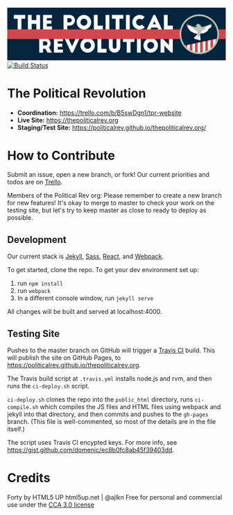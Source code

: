 ![The Political Revolution](assets/images/Bumper.png "The Political Revolution")[![Build Status](https://travis-ci.org/politicalrev/thepoliticalrev.org.svg?branch=master)](https://travis-ci.org/politicalrev/thepoliticalrev.org)

# The Political Revolution
- **Coordination:** https://trello.com/b/B5swDgn1/tpr-website
- **Live Site:** https://thepoliticalrev.org
- **Staging/Test Site:** https://politicalrev.github.io/thepoliticalrev.org/

# How to Contribute

Submit an issue, open a new branch, or fork! Our current priorities and todos are on [Trello](https://trello.com/b/B5swDgn1/tpr-website).

Members of the Political Rev org: Please remember to create a new branch for new features! It's okay to merge to master to check your work on the testing site, but let's try to keep master as close to ready to deploy as possible.

## Development

Our current stack is [Jekyll](https://jekyllrb.com/), [Sass](http://sass-lang.com/), [React](https://facebook.github.io/react/), and [Webpack](https://webpack.github.io/).

To get started, clone the repo. To get your dev environment set up:

1. run `npm install`
2. run `webpack`
3. In a different console window, run `jekyll serve`

All changes will be built and served at localhost:4000.

## Testing Site

Pushes to the master branch on GitHub will trigger a
[Travis CI](https://travis-ci.org/politicalrev/thepoliticalrev.org) build. This will publish
the site on GitHub Pages, to <https://politicalrev.github.io/thepoliticalrev.org>.

The Travis build script at `.travis.yml` installs node.js and rvm, and then runs the
`ci-deploy.sh` script.

`ci-deploy.sh` clones the repo into the `public_html` directory, runs `ci-compile.sh`
which compiles the JS files and HTML files using webpack and jekyll into that
directory, and then commits and pushes to the `gh-pages` branch. (This file is
well-commented, so most of the details are in the file itself.)

The script uses Travis CI encypted keys. For more info, see
<https://gist.github.com/domenic/ec8b0fc8ab45f39403dd>.

# Credits

Forty by HTML5 UP
html5up.net | @ajlkn
Free for personal and commercial use under the [CCA 3.0 license](html5up.net/license)
